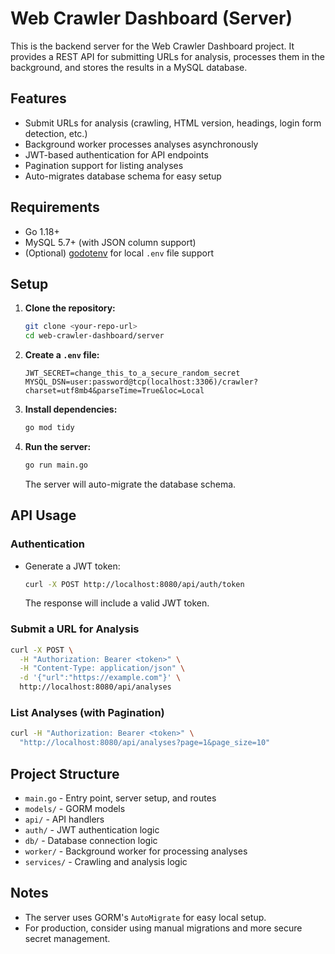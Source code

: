 # Web Crawler Dashboard (Server)

This is the backend server for the Web Crawler Dashboard project. It provides a REST API for submitting URLs for analysis, processes them in the background, and stores the results in a MySQL database.

## Features

- Submit URLs for analysis (crawling, HTML version, headings, login form detection, etc.)
- Background worker processes analyses asynchronously
- JWT-based authentication for API endpoints
- Pagination support for listing analyses
- Auto-migrates database schema for easy setup

## Requirements

- Go 1.18+
- MySQL 5.7+ (with JSON column support)
- (Optional) [godotenv](https://github.com/joho/godotenv) for local `.env` file support

## Setup

1. **Clone the repository:**
   ```bash
   git clone <your-repo-url>
   cd web-crawler-dashboard/server
   ```

2. **Create a `.env` file:**
   ```
   JWT_SECRET=change_this_to_a_secure_random_secret
   MYSQL_DSN=user:password@tcp(localhost:3306)/crawler?charset=utf8mb4&parseTime=True&loc=Local
   ```

3. **Install dependencies:**
   ```bash
   go mod tidy
   ```

4. **Run the server:**
   ```bash
   go run main.go
   ```

   The server will auto-migrate the database schema.

## API Usage

### **Authentication**

- Generate a JWT token:
  ```bash
  curl -X POST http://localhost:8080/api/auth/token
  ```
  The response will include a valid JWT token.

### **Submit a URL for Analysis**

```bash
curl -X POST \
  -H "Authorization: Bearer <token>" \
  -H "Content-Type: application/json" \
  -d '{"url":"https://example.com"}' \
  http://localhost:8080/api/analyses
```

### **List Analyses (with Pagination)**

```bash
curl -H "Authorization: Bearer <token>" \
  "http://localhost:8080/api/analyses?page=1&page_size=10"
```

## Project Structure

- `main.go` - Entry point, server setup, and routes
- `models/` - GORM models
- `api/` - API handlers
- `auth/` - JWT authentication logic
- `db/` - Database connection logic
- `worker/` - Background worker for processing analyses
- `services/` - Crawling and analysis logic

## Notes

- The server uses GORM's `AutoMigrate` for easy local setup.
- For production, consider using manual migrations and more secure secret management.
